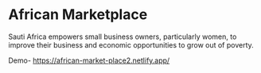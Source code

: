 <h1>African Marketplace</h1>

Sauti Africa empowers small business owners, particularly women, to improve their business and economic opportunities to grow out of poverty. 


Demo- https://african-market-place2.netlify.app/
